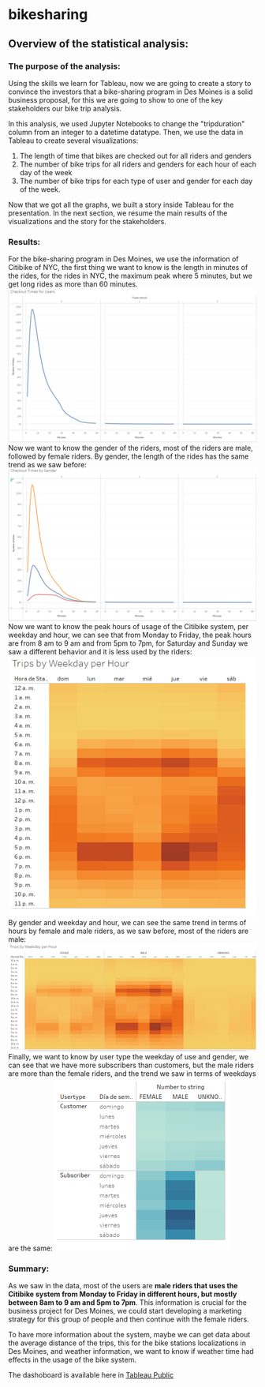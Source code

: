 # bikesharing

## Overview of the statistical analysis:

### The purpose of the analysis:
Using the skills we learn for Tableau, now we are going to create a story to convince the investors that a bike-sharing program in Des Moines is a solid business proposal, for this we are going to show to one of the key stakeholders our bike trip analysis.

In this analysis, we used Jupyter Notebooks to change the "tripduration" column from an integer to a datetime datatype. Then, we use the data in Tableau to create several visualizations:
1.	The length of time that bikes are checked out for all riders and genders
2.	The number of bike trips for all riders and genders for each hour of each day of the week
3.	The number of bike trips for each type of user and gender for each day of the week.

Now that we got all the graphs, we built a story inside Tableau for the presentation. In the next section, we resume the main results of the visualizations and the story for the stakeholders.

### Results:
For the bike-sharing program in Des Moines, we use the information of Citibike of NYC, the first thing we want to know is the length in minutes of the rides, for the rides in NYC, the maximum peak where 5 minutes, but we get long rides as more than 60 minutes.
![Graph 1](https://github.com/raulesqueda/bikesharing/blob/main/Images/graph1.PNG)
Now we want to know the gender of the riders, most of the riders are male, followed by female riders. By gender, the length of the rides has the same trend as we saw before:
![Graph 2](https://github.com/raulesqueda/bikesharing/blob/main/Images/graph2.PNG) 
Now we want to know the peak hours of usage of the Citibike system, per weekday and hour, we can see that from Monday to Friday, the peak hours are from 8 am to 9 am and from 5pm to 7pm, for Saturday and Sunday we saw a different behavior and it is less used by the riders:
![Graph 3](https://github.com/raulesqueda/bikesharing/blob/main/Images/graph3.PNG) 
By gender and weekday and hour, we can see the same trend in terms of hours by female and male riders, as we saw before, most of the riders are male:
![Graph 4](https://github.com/raulesqueda/bikesharing/blob/main/Images/graph4.PNG) 
Finally, we want to know by user type the weekday of use and gender, we can see that we have more subscribers than customers, but the male riders are more than the female riders, and the trend we saw in terms of weekdays are the same:
![Graph 5](https://github.com/raulesqueda/bikesharing/blob/main/Images/graph5.PNG) 

### Summary:
As we saw in the data, most of the users are **male riders that uses the Citibike system from Monday to Friday in different hours, but mostly between 8am to 9 am and 5pm to 7pm**. This information is crucial for the business project for Des Moines, we could start developing a marketing strategy for this group of people and then continue with the female riders.

To have more information about the system, maybe we can get data about the average distance of the trips, this for the bike stations localizations in Des Moines, and weather information, we want to know if weather time had effects in the usage of the bike system.

The dashoboard is available here in [Tableau Public](https://public.tableau.com/app/profile/ra.l.esqueda.mart.nez/viz/Module14_challenge_16647448531910/Historia1?publish=yes)
